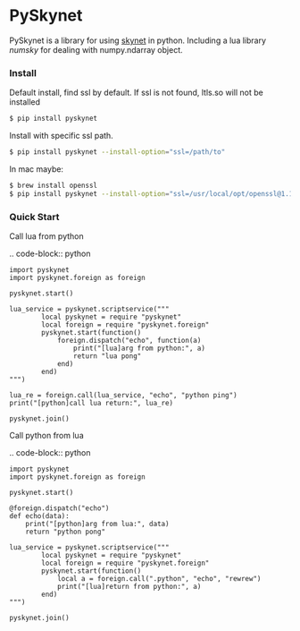 # PySkynet

PySkynet is a library for using [skynet](https://github.com/cloudwu/skynet) in python. Including a lua library *numsky* for dealing with numpy.ndarray object.

### Install

Default install, find ssl by default. If ssl is not found, ltls.so will not be installed

~~~~sh
$ pip install pyskynet
~~~~

Install with specific ssl path.

~~~~sh
$ pip install pyskynet --install-option="ssl=/path/to"
~~~~

In mac maybe:

~~~~sh
$ brew install openssl
$ pip install pyskynet --install-option="ssl=/usr/local/opt/openssl@1.1"
~~~~

### Quick Start

Call lua from python

.. code-block:: python

    import pyskynet
    import pyskynet.foreign as foreign

    pyskynet.start()

    lua_service = pyskynet.scriptservice("""
            local pyskynet = require "pyskynet"
            local foreign = require "pyskynet.foreign"
            pyskynet.start(function()
                foreign.dispatch("echo", function(a)
                    print("[lua]arg from python:", a)
                    return "lua pong"
                end)
            end)
    """)

    lua_re = foreign.call(lua_service, "echo", "python ping")
    print("[python]call lua return:", lua_re)

    pyskynet.join()

Call python from lua

.. code-block:: python

    import pyskynet
    import pyskynet.foreign as foreign

    pyskynet.start()

    @foreign.dispatch("echo")
    def echo(data):
        print("[python]arg from lua:", data)
        return "python pong"

    lua_service = pyskynet.scriptservice("""
            local pyskynet = require "pyskynet"
            local foreign = require "pyskynet.foreign"
            pyskynet.start(function()
                local a = foreign.call(".python", "echo", "rewrew")
                print("[lua]return from python:", a)
            end)
    """)

    pyskynet.join()
